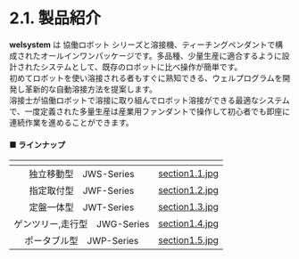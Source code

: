 # 2.1. 製品紹介

**welsystem** は 協働ロボット シリーズと溶接機、ティーチングペンダントで構成されたオールインワンパッケージです。多品種、少量生産に適合するように設計されたシステムとして、既存のロボットに比べ操作が簡単です。\
初めてロボットを使い溶接される者もすぐに熟知できる、ウェルプログラムを開発し革新的な自動溶接方法を提案します。\
溶接士が協働ロボットで溶接に取り組んでロボット溶接ができる最適なシステムで、一度定義された多量生産は産業用ファンダントで操作して初心者でも即座に連続作業を進めることができます。

#### ■ ラインナップ

<table data-view="cards"><thead><tr><th align="center"></th><th data-hidden data-card-cover data-type="files"></th></tr></thead><tbody><tr><td align="center">独立移動型　JWS-Series</td><td><a href="../images/jp/chapter2/section1.1.jpg">section1.1.jpg</a></td></tr><tr><td align="center">指定取付型　JWF-Series</td><td><a href="../images/jp/chapter2/section1.2.jpg">section1.2.jpg</a></td></tr><tr><td align="center">定盤一体型　JWT-Series</td><td><a href="../images/jp/chapter2/section1.3.jpg">section1.3.jpg</a></td></tr><tr><td align="center">ゲンツリー,走行型　JWG-Series</td><td><a href="../images/jp/chapter2/section1.4.jpg">section1.4.jpg</a></td></tr><tr><td align="center">ポータブル型　JWP-Series</td><td><a href="../images/jp/chapter2/section1.5.jpg">section1.5.jpg</a></td></tr></tbody></table>
